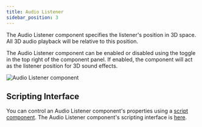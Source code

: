 ```yaml
---
title: Audio Listener
sidebar_position: 3
---
```


The Audio Listener component specifies the listener's position in 3D space. All 3D audio playback will be relative to this position.

The Audio Listener component can be enabled or disabled using the toggle in the top right of the component panel. If enabled, the component will act as the listener position for 3D sound effects.

![Audio Listener component][1]

## Scripting Interface

You can control an Audio Listener component's properties using a [script component][2]. The Audio Listener component's scripting interface is [here][3].

[1]: /images/user-manual/scenes/components/component-audiolistener.png
[2]: /user-manual/packs/components/script
[3]: /api/pc.AudioListenerComponent.html
